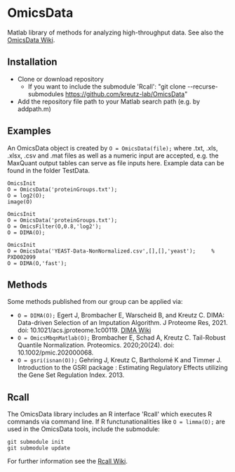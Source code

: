 # OmicsData
Matlab library of methods for analyzing high-throughput data. See also the [OmicsData Wiki](https://github.com/kreutz-lab/OmicsData/wiki).

## Installation
- Clone or download repository
	- If you want to include the submodule 'Rcall': "git clone --recurse-submodules https://github.com/kreutz-lab/OmicsData"
- Add the repository file path to your Matlab search path (e.g. by addpath.m)


## Examples

An OmicsData object is created by `O = OmicsData(file);` where .txt, .xls, .xlsx, .csv and .mat files as well as a numeric input are accepted, e.g. the MaxQuant output tables can serve as file inputs here. Example data can be found in the folder TestData.
```
OmicsInit
O = OmicsData('proteinGroups.txt');
O = log2(O);
image(O)
```

```
OmicsInit
O = OmicsData('proteinGroups.txt');
O = OmicsFilter(O,0.8,'log2');
O = DIMA(O);
```

```
OmicsInit
O = OmicsData('YEAST-Data-NonNormalized.csv',[],[],'yeast');     % PXD002099
O = DIMA(O,'fast');
```

## Methods

Some methods published from our group can be applied via:
- `O = DIMA(O);` Egert J, Brombacher E, Warscheid B, and Kreutz C. DIMA: Data-driven Selection of an Imputation Algorithm. J Proteome Res, 2021. doi: 10.1021/acs.jproteome.1c00119.
 [DIMA Wiki](https://github.com/kreutz-lab/OmicsData/wiki/Data-driven-selection-of-an-imputation-algorithm)
- `O = OmicsMbqnMatlab(O);` Brombacher E, Schad A, Kreutz C. Tail-Robust Quantile Normalization. Proteomics. 2020;20(24). doi: 10.1002/pmic.202000068.
- `O = gsri(isnan(O));` Gehring J, Kreutz C, Bartholomé K and Timmer J. Introduction to the GSRI package : Estimating Regulatory Effects utilizing the Gene Set Regulation Index. 2013.

## Rcall
The OmicsData library includes an R interface 'Rcall' which executes R commands via command line. If R functunationalities like `O = limma(O);` are used in the OmicsData tools, include the submodule:
```
git submodule init
git submodule update
```
For further information see the [Rcall Wiki](https://github.com/kreutz-lab/Rcall/wiki).
